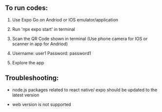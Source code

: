 ## To run codes:

1. Use Expo Go on Andriod or IOS emulator/application

2. Run 'npx expo start' in terminal

3. Scan the QR Code shown in terminal (Use phone camera for IOS or scanner in app for Andriod)

4. Username: user1 Password: password1

5. Explore the app

## Troubleshooting:

- node.js packages related to react native/ expo should be updated to the latest version

- web version is not supported
